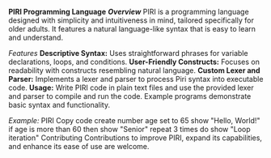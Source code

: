 **PIRI Programming Language**
***Overview***
PIRI is a programming language designed with simplicity and intuitiveness in mind, tailored specifically for older adults. It features a natural language-like syntax that is easy to learn and understand.

*Features*
**Descriptive Syntax:** Uses straightforward phrases for variable declarations, loops, and conditions.
**User-Friendly Constructs:** Focuses on readability with constructs resembling natural language.
**Custom Lexer and Parser:** Implements a lexer and parser to process Piri syntax into executable code.
**Usage:**
Write PIRI code in plain text files and use the provided lexer and parser to compile and run the code. Example programs demonstrate basic syntax and functionality.

*Example:*
PIRI
Copy code
create number age set to 65
show "Hello, World!"
if age is more than 60 then
    show "Senior"
repeat 3 times do
    show "Loop iteration"
Contributing
Contributions to improve PIRI, expand its capabilities, and enhance its ease of use are welcome.


